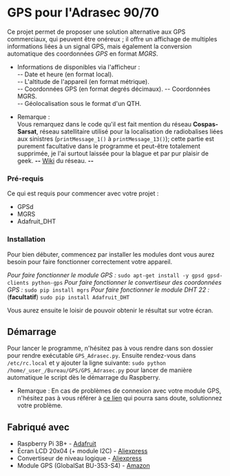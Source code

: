 # GPS pour l'Adrasec 90/70
  
Ce projet permet de proposer une solution alternative aux GPS commerciaux, qui peuvent être onéreux ; il offre un affichage de multiples informations liées à un signal GPS, mais également la conversion automatique des coordonnées _GPS_ en format _MGRS_.  
  
* Informations de disponibles via l'afficheur :  
-- Date et heure (en format local).  
-- L'altitude de l'appareil (en format métrique).  
-- Coordonnées GPS (en format degrés décimaux). 
-- Coordonnées MGRS.  
-- Géolocalisation sous le format d'un QTH.

* Remarque :  
Vous remarquez dans le code qu'il est fait mention du réseau **Cospas-Sarsat**, réseau satellitaire utilisé pour la localisation de radiobalises liées aux sinistres (``printMessage_1()`` à ``printMessage_13()``); cette partie est purement facultative dans le programme et peut-être totalement supprimée, je l'ai surtout laissée pour la blague et par pur plaisir de geek.
**--** [Wiki](https://fr.wikipedia.org/wiki/Cospas-Sarsat) du réseau. **--**

### Pré-requis

Ce qui est requis pour commencer avec votre projet :
- GPSd
- MGRS
- Adafruit_DHT

### Installation

Pour bien débuter, commencez par installer les modules dont vous aurez besoin pour faire fonctionner correctement votre appareil.

_Pour faire fonctionner le module GPS :_
``sudo apt-get install -y gpsd gpsd-clients python-gps``
_Pour faire fonctionner le convertiseur des coordonnées GPS :_
``sudo pip install mgrs``
_Pour faire fonctionner le module DHT 22 :_ (**facultatif**)
``sudo pip install Adafruit_DHT``

Vous aurez ensuite le loisir de pouvoir obtenir le résultat sur votre écran.

## Démarrage

Pour lancer le programme, n'hésitez pas à vous rendre dans son dossier pour rendre exécutable ``GPS_Adrasec.py``.
Ensuite rendez-vous dans ``/etc/rc.local`` et y ajouter la ligne suivante:
``sudo python /home/_user_/Bureau/GPS/GPS_Adrasec.py`` pour lancer de manière automatique le script dès le démarrage du Raspberry.

* Remarque : 
En cas de problèmes de connexion avec votre module GPS, n'hésitez pas à vous référer à [ce lien](https://stackoverflow.com/a/34967951) qui pourra sans doute, solutionnez votre problème.

## Fabriqué avec

* Raspberry Pi 3B+ - [Adafruit](https://www.adafruit.com/product/3775)
* Écran LCD 20x04 (+ module I2C) - [Aliexpress](https://fr.aliexpress.com/item/710350488.html?spm=a2g0s.9042311.0.0.481f6c37MmyCNt)
* Convertiseur de niveau logique - [Aliexpress](https://fr.aliexpress.com/item/32996331532.html?spm=a2g0s.9042311.0.0.481f6c37MmyCNt)
* Module GPS (GlobalSat BU-353-S4) - [Amazon](https://www.amazon.fr/GlobalSat-BU-353-S4-R%C3%A9cepteur-SiRF-Star/dp/B008200LHW)

